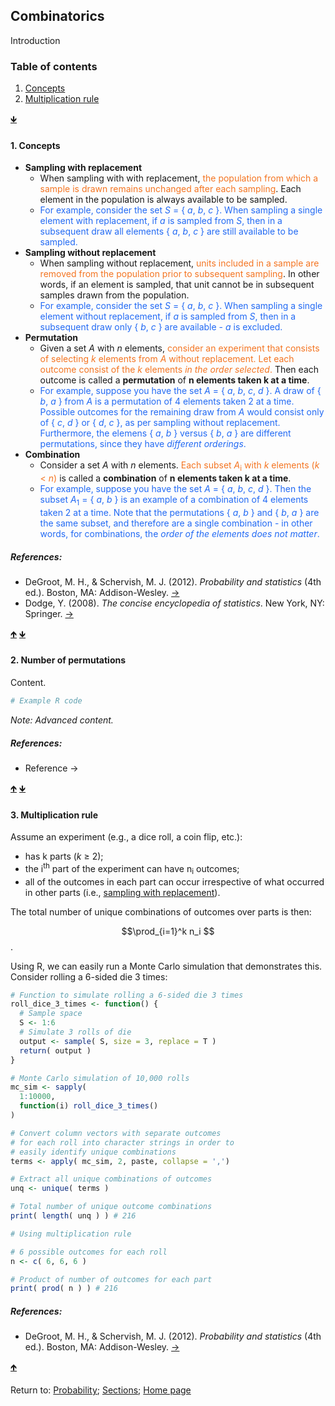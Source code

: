 <script src="https://cdn.mathjax.org/mathjax/latest/MathJax.js?config=TeX-AMS-MML_HTMLorMML" type="text/javascript"></script>

## Combinatorics

Introduction

<a name="TOC"></a>
### Table of contents
1. <a href="#S01">Concepts</a>
2. <a href="#S02">Multiplication rule</a>

<a href="#END">&#129147;</a>

<a name="S01"></a>
#### 1. Concepts

- **Sampling with replacement**<a name="S01_R01"></a>
  - When sampling with with replacement, <span style="color: #f47522">the population from which a sample is drawn remains unchanged after each sampling</span>. Each element in the population is always available to be sampled.
  - <span style="color: #226af4">For example, consider the set *S* = \{ *a*, *b*, *c* \}. When sampling a single element with replacement, if *a* is sampled from *S*, then in a subsequent draw all elements \{ *a*, *b*, *c* \} are still available to be sampled.</span>
- **Sampling without replacement**<a name="S01_R02"></a>
  - When sampling without replacement, <span style="color: #f47522">units included in a sample are removed from the population prior to subsequent sampling</span>. In other words, if an element is sampled, that unit cannot be in subsequent samples drawn from the population.
  - <span style="color: #226af4">For example, consider the set *S* = \{ *a*, *b*, *c* \}. When sampling a single element without replacement, if *a* is sampled from *S*, then in a subsequent draw only \{ *b*, *c* \} are available - *a* is excluded.</span>
- **Permutation**<a name="S01_R03"></a>
  - Given a set *A* with *n* elements, <span style="color: #f47522">consider an experiment that consists of selecting *k* elements from *A* without replacement. Let each outcome consist of the *k* elements *in the order selected*.</span> Then each outcome is called a **permutation** of **n elements taken k at a time**.
  - <span style="color: #226af4">For example, suppose you have the set *A* = \{ *a*, *b*, *c*, *d* \}. A draw of \{ *b*, *a* \} from *A* is a permutation of 4 elements taken 2 at a time. Possible outcomes for the remaining draw from *A* would consist only of \{ *c*, *d* \} or \{ *d*, *c* \}, as per sampling without replacement. Furthermore, the elemens \{ *a*, *b* \} versus \{ *b*, *a* \} are different permutations, since they have *different orderings*.</span>
- **Combination**<a name="S01_R04"></a>
  - Consider a set *A* with *n* elements. <span style="color: #f47522">Each subset *A*<sub>i</sub> with *k* elements (*k* < *n*)</span> is called a **combination** of **n elements taken k at a time**.
  - <span style="color: #226af4">For example, suppose you have the set *A* = \{ *a*, *b*, *c*, *d* \}. Then the subset *A*<sub>1</sub> = \{ *a*, *b* \} is an example of a combination of 4 elements taken 2 at a time. Note that the permutations \{ *a*, *b* \} and \{ *b*, *a* \} are the same subset, and therefore are a single combination - in other words, for combinations, the *order of the elements does not matter*.</span>

##### References:

* DeGroot, M. H., & Schervish, M. J. (2012). *Probability and statistics* (4th ed.). Boston, MA: Addison-Wesley. [&rarr;](https://www.pearson.com/us/higher-education/product/De-Groot-Probability-and-Statistics-4th-Edition/9780321500465.html)
* Dodge, Y. (2008). *The concise encyclopedia of statistics*. New York, NY: Springer. [&rarr;](https://link.springer.com/referencework/10.1007/978-0-387-32833-1)

<a href="#TOC">&#129145;</a> <a href="#END">&#129147;</a>

<a name="S02"></a>
#### 2. Number of permutations

Content.

```R
# Example R code
```

*Note: Advanced content.*

##### References:

* Reference &rarr;

<a href="#TOC">&#129145;</a> <a href="#END">&#129147;</a>

<a name="S03"></a>
#### 3. Multiplication rule

Assume an experiment (e.g., a dice roll, a coin flip, etc.):
- has k parts (*k* &#8805; 2);
- the i<sup>th</sup> part of the experiment can have n<sub>i</sub> outcomes;
- all of the outcomes in each part can occur irrespective of what occurred in other parts (i.e., <a href="#S01_R02">sampling with replacement</a>).

The total number of unique combinations of outcomes over parts is then:

$$\prod_{i=1}^k n_i $$.

Using R, we can easily run a Monte Carlo simulation that demonstrates this. Consider rolling a 6-sided die 3 times:

```R
# Function to simulate rolling a 6-sided die 3 times
roll_dice_3_times <- function() {
  # Sample space
  S <- 1:6
  # Simulate 3 rolls of die
  output <- sample( S, size = 3, replace = T )
  return( output )
}

# Monte Carlo simulation of 10,000 rolls
mc_sim <- sapply(
  1:10000,
  function(i) roll_dice_3_times()
)

# Convert column vectors with separate outcomes
# for each roll into character strings in order to
# easily identify unique combinations
terms <- apply( mc_sim, 2, paste, collapse = ',')

# Extract all unique combinations of outcomes
unq <- unique( terms )

# Total number of unique outcome combinations
print( length( unq ) ) # 216

# Using multiplication rule

# 6 possible outcomes for each roll
n <- c( 6, 6, 6 )

# Product of number of outcomes for each part
print( prod( n ) ) # 216
```

##### References:

* DeGroot, M. H., & Schervish, M. J. (2012). *Probability and statistics* (4th ed.). Boston, MA: Addison-Wesley. [&rarr;](https://www.pearson.com/us/higher-education/product/De-Groot-Probability-and-Statistics-4th-Edition/9780321500465.html)

<a href="#TOC">&#129145;</a>

<a name="END"></a>
Return to:
[Probability](C01_P000_Probability.md);
[Sections](C00_P002_Chapters.md);
[Home page](https://rettopnivek.github.io/Tutorials_for_statistics/)
